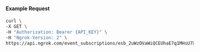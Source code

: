<!-- Code generated for API Clients. DO NOT EDIT. -->

#### Example Request

```bash
curl \
-X GET \
-H "Authorization: Bearer {API_KEY}" \
-H "Ngrok-Version: 2" \
https://api.ngrok.com/event_subscriptions/esb_2uWzOVaWiQCEUhaE7q1MHsU7XgQ/sources/ip_policy_updated.v0
```

